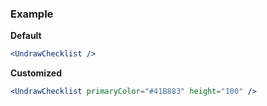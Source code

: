 ### Example

**Default**
```jsx
<UndrawChecklist />
```

**Customized**
```jsx
<UndrawChecklist primaryColor="#41B883" height="100" />
```
